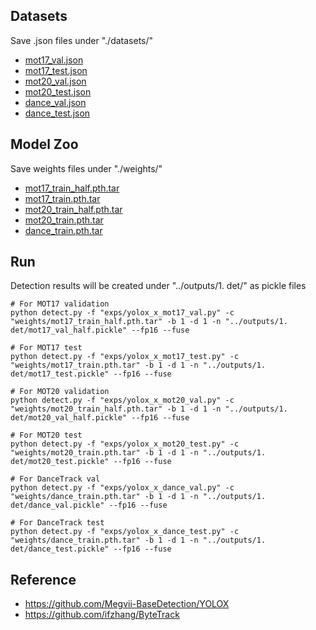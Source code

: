 ## Datasets
Save .json files under "./datasets/" 
  - [mot17_val.json](https://drive.google.com/file/d/1JFwLgTQckApe-gvFYf1Je05DPKf5pNUx/view?usp=drive_link)
  - [mot17_test.json](https://drive.google.com/file/d/1EGDJ12QTDKbA1GChs7lNi9pmVXOBOktC/view?usp=drive_link)
  - [mot20_val.json](https://drive.google.com/file/d/12dwVn3qLO0L3IAOSJcVdYzpWhlOXmIFY/view?usp=drive_link)
  - [mot20_test.json](https://drive.google.com/file/d/1X6wyBOmtI6IFguAktNjoQ0zg0ZhNDGi2/view?usp=drive_link)
  - [dance_val.json](https://drive.google.com/file/d/1IPqV3yer6V55JmGO-tBih_N0R8mx2NRN/view?usp=drive_link)
  - [dance_test.json](https://drive.google.com/file/d/1zs2qeEBpPcFkz87PGG9pfsUE2_GEUcSF/view?usp=drive_link)

## Model Zoo
Save weights files under "./weights/"
  - [mot17_train_half.pth.tar](https://drive.google.com/file/d/1zQp2kLqCz25zMnOEIUSeS3i-mj_Wsj4Z/view?usp=drive_link)
  - [mot17_train.pth.tar](https://drive.google.com/file/d/1OBazmX6rLdOdgvbnhIcU2up9YL2O_B9T/view?usp=drive_link)
  - [mot20_train_half.pth.tar](https://drive.google.com/file/d/1QQ58QjcJUFmyxfamyDm2nvT06VmDT_1J/view?usp=drive_link)
  - [mot20_train.pth.tar](https://drive.google.com/file/d/16lDABxaV8SXibDDV-8Nq3O8NgYQ1Ahrb/view?usp=drive_link)
  - [dance_train.pth.tar](https://drive.google.com/file/d/1P1EMFAx7vR212E9ldESevY5w1gOAaZDl/view?usp=drive_link)

## Run
Detection results will be created under "../outputs/1. det/" as pickle files
```
# For MOT17 validation
python detect.py -f "exps/yolox_x_mot17_val.py" -c "weights/mot17_train_half.pth.tar" -b 1 -d 1 -n "../outputs/1. det/mot17_val_half.pickle" --fp16 --fuse

# For MOT17 test
python detect.py -f "exps/yolox_x_mot17_test.py" -c "weights/mot17_train.pth.tar" -b 1 -d 1 -n "../outputs/1. det/mot17_test.pickle" --fp16 --fuse

# For MOT20 validation
python detect.py -f "exps/yolox_x_mot20_val.py" -c "weights/mot20_train_half.pth.tar" -b 1 -d 1 -n "../outputs/1. det/mot20_val_half.pickle" --fp16 --fuse

# For MOT20 test
python detect.py -f "exps/yolox_x_mot20_test.py" -c "weights/mot20_train.pth.tar" -b 1 -d 1 -n "../outputs/1. det/mot20_test.pickle" --fp16 --fuse

# For DanceTrack val
python detect.py -f "exps/yolox_x_dance_val.py" -c "weights/dance_train.pth.tar" -b 1 -d 1 -n "../outputs/1. det/dance_val.pickle" --fp16 --fuse

# For DanceTrack test
python detect.py -f "exps/yolox_x_dance_test.py" -c "weights/dance_train.pth.tar" -b 1 -d 1 -n "../outputs/1. det/dance_test.pickle" --fp16 --fuse

```

## Reference
  - https://github.com/Megvii-BaseDetection/YOLOX
  - https://github.com/ifzhang/ByteTrack
